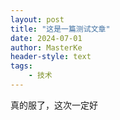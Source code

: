 ```yaml
---
layout: post
title: "这是一篇测试文章"
date: 2024-07-01
author: MasterKe
header-style: text
tags:
    - 技术
---
```


真的服了，这次一定好